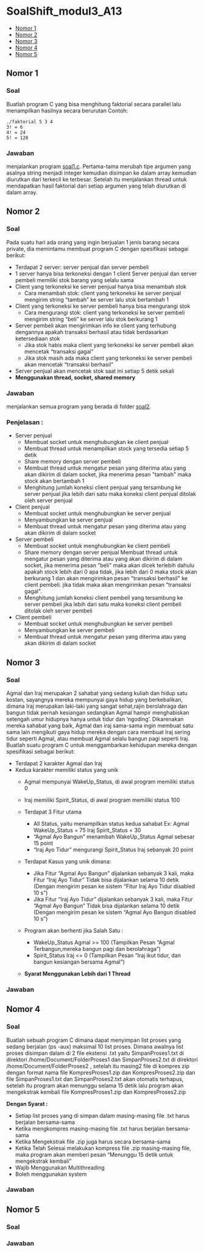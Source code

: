 # SoalShift_modul3_A13
  - [Nomor 1](#nomor-1)
  - [Nomor 2](#nomor-2)
  - [Nomor 3](#nomor-3)
  - [Nomor 4](#nomor-4)
  - [Nomor 5](#nomor-5)

## Nomor 1
### Soal
Buatlah program C yang bisa menghitung faktorial secara parallel lalu menampilkan hasilnya secara berurutan
Contoh:

    ./faktorial 5 3 4
    3! = 6
    4! = 24
    5! = 120

### Jawaban
menjalankan program [soal1.c](soal1/soal1.c). Pertama-tama merubah tipe argumen yang asalnya string menjadi integer kemudian disimpan ke dalam array kemudian diurutkan dari terkecil ke terbesar. Setelah itu menjalankan thread untuk mendapatkan hasil faktorial dari setiap argumen yang telah diurutkan di dalam array.

## Nomor 2
### Soal
Pada suatu hari ada orang yang ingin berjualan 1 jenis barang secara private, dia memintamu membuat program C dengan spesifikasi sebagai berikut:
- Terdapat 2 server: server penjual dan server pembeli
- 1 server hanya bisa terkoneksi dengan 1 client
Server penjual dan server pembeli memiliki stok barang yang selalu sama
- Client yang terkoneksi ke server penjual hanya bisa menambah stok
    - Cara menambah stok: client yang terkoneksi ke server penjual mengirim string “tambah” ke server lalu stok bertambah 1
- Client yang terkoneksi ke server pembeli hanya bisa mengurangi stok
    - Cara mengurangi stok: client yang terkoneksi ke server pembeli mengirim string “beli” ke server lalu stok berkurang 1
- Server pembeli akan mengirimkan info ke client yang terhubung dengannya apakah transaksi berhasil atau tidak berdasarkan ketersediaan stok
    - Jika stok habis maka client yang terkoneksi ke server pembeli akan mencetak “transaksi gagal”
    - Jika stok masih ada maka client yang terkoneksi ke server pembeli akan mencetak “transaksi berhasil”
- Server penjual akan mencetak stok saat ini setiap 5 detik sekali
- **Menggunakan thread, socket, shared memory**


### Jawaban
menjalankan semua program yang berada di folder [soal2](soal2/).

### Penjelasan :
- Server penjual
    - Membuat socket untuk menghubungkan ke client penjual
    - Membuat thread untuk menampilkan stock yang tersedia setiap 5 detik
    - Share memory dengan server pembeli
    - Membuat thread untuk mengatur pesan yang diterima atau yang akan dikirim di dalam socket, jika menerima pesan "tambah" maka stock akan bertambah 1
    - Menghitung jumlah koneksi client penjual yang tersambung ke server penjual jika lebih dari satu maka koneksi client penjual ditolak oleh server penjual
- Client penjual
    - Membuat socket untuk menghubungkan ke server penjual
    - Menyambungkan ke server penjual
    - Membuat thread untuk mengatur pesan yang diterima atau yang akan dikirim di dalam socket
- Server pembeli
    - Membuat socket untuk menghubungkan ke client pembeli
    - Share memory dengan server penjual
    Membuat thread untuk mengatur pesan yang diterima atau yang akan dikirim di dalam socket, jika menerima pesan "beli" maka akan dicek terlebih dahulu apakah stock lebih dari 0 apa tidak, jika lebih dari 0 maka stock akan berkurang 1 dan akan mengirimkan pesan "transaksi berhasil" ke client pembeli. jika tidak maka akan mengirimkan pesan "transaksi gagal".
    - Menghitung jumlah koneksi client pembeli yang tersambung ke server pembeli jika lebih dari satu maka koneksi client pembeli ditolak oleh server pembeli
- Client pembeli
    - Membuat socket untuk menghubungkan ke server pembeli
    - Menyambungkan ke server pembeli
    - Membuat thread untuk mengatur pesan yang diterima atau yang akan dikirim di dalam socket


## Nomor 3
### Soal
Agmal dan Iraj merupakan 2 sahabat yang sedang kuliah dan hidup satu kostan, sayangnya mereka mempunyai gaya hidup yang berkebalikan, dimana Iraj merupakan laki-laki yang sangat sehat,rajin berolahraga dan bangun tidak pernah kesiangan sedangkan Agmal hampir menghabiskan setengah umur hidupnya hanya untuk tidur dan ‘ngoding’. Dikarenakan mereka sahabat yang baik, Agmal dan iraj sama-sama ingin membuat satu sama lain mengikuti gaya hidup mereka dengan cara membuat Iraj sering tidur seperti Agmal, atau membuat Agmal selalu bangun pagi seperti Iraj. Buatlah suatu program C untuk menggambarkan kehidupan mereka dengan spesifikasi sebagai berikut:
- Terdapat 2 karakter Agmal dan Iraj
- Kedua karakter memiliki status yang unik
    - Agmal mempunyai WakeUp_Status, di awal program memiliki status 0
    - Iraj memiliki Spirit_Status, di awal program memiliki status 100
    - Terdapat 3 Fitur utama
        - All Status, yaitu menampilkan status kedua sahabat
        Ex: Agmal WakeUp_Status = 75 
            Iraj Spirit_Status = 30
        - “Agmal Ayo Bangun” menambah WakeUp_Status Agmal sebesar 15 point
        - “Iraj Ayo Tidur” mengurangi Spirit_Status Iraj sebanyak 20 point
    - Terdapat Kasus yang unik dimana:
        - Jika Fitur “Agmal Ayo Bangun” dijalankan sebanyak 3 kali, maka Fitur “Iraj Ayo Tidur” Tidak bisa dijalankan selama 10 detik (Dengan mengirim pesan ke sistem “Fitur Iraj Ayo Tidur disabled 10 s”)
        - Jika Fitur  “Iraj Ayo Tidur” dijalankan sebanyak 3 kali, maka Fitur “Agmal Ayo Bangun” Tidak bisa dijalankan selama 10 detik (Dengan mengirim pesan ke sistem “Agmal Ayo Bangun disabled 10 s”)
    - Program akan berhenti jika Salah Satu :
        - WakeUp_Status Agmal >= 100 (Tampilkan Pesan “Agmal Terbangun,mereka bangun pagi dan berolahraga”)
        - Spirit_Status Iraj <= 0 (Tampilkan Pesan “Iraj ikut tidur, dan bangun kesiangan bersama Agmal”)


    - **Syarat Menggunakan Lebih dari 1 Thread**


### Jawaban

## Nomor 4
### Soal
Buatlah sebuah program C dimana dapat menyimpan list proses yang sedang berjalan (ps -aux) maksimal 10 list proses. Dimana awalnya list proses disimpan dalam di 2 file ekstensi .txt yaitu  SimpanProses1.txt di direktori /home/Document/FolderProses1 dan SimpanProses2.txt di direktori /home/Document/FolderProses2 , setelah itu masing2 file di  kompres zip dengan format nama file KompresProses1.zip dan KompresProses2.zip dan file SimpanProses1.txt dan SimpanProses2.txt akan otomatis terhapus, setelah itu program akan menunggu selama 15 detik lalu program akan mengekstrak kembali file KompresProses1.zip dan KompresProses2.zip 

**Dengan Syarat :**
- Setiap list proses yang di simpan dalam masing-masing file .txt harus berjalan bersama-sama
- Ketika mengkompres masing-masing file .txt harus berjalan bersama-sama
- Ketika Mengekstrak file .zip juga harus secara bersama-sama
- Ketika Telah Selesai melakukan kompress file .zip masing-masing file, maka program akan memberi pesan “Menunggu 15 detik untuk mengekstrak kembali”
- Wajib Menggunakan Multithreading
- Boleh menggunakan system


### Jawaban

## Nomor 5
### Soal

### Jawaban
